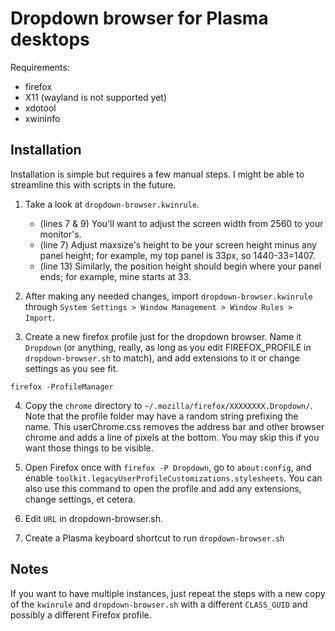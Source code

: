 # Dropdown browser for Plasma desktops

Requirements:
- firefox
- X11 (wayland is not supported yet)
- xdotool
- xwininfo

## Installation

Installation is simple but requires a few manual steps. I might be able to streamline this with scripts in the future.

1. Take a look at `dropdown-browser.kwinrule`.
    - (lines 7 & 9) You'll want to adjust the screen width from 2560 to your monitor's.
    - (line 7) Adjust maxsize's height to be your screen height minus any panel height; for example, my top panel is 33px, so 1440-33=1407.
    - (line 13) Similarly, the position height should begin where your panel ends; for example, mine starts at 33.

2. After making any needed changes, import `dropdown-browser.kwinrule` through `System Settings > Window Management > Window Rules > Import`.

2. Create a new firefox profile just for the dropdown browser. Name it `Dropdown` (or anything, really, as long as you edit FIREFOX_PROFILE in `dropdown-browser.sh` to match), and add extensions to it or change settings as you see fit.
```
firefox -ProfileManager
```

4. Copy the `chrome` directory to `~/.mozilla/firefox/XXXXXXXX.Dropdown/`. Note that the profile folder may have a random string prefixing the name. This userChrome.css removes the address bar and other browser chrome and adds a line of pixels at the bottom. You may skip this if you want those things to be visible.

5. Open Firefox once with `firefox -P Dropdown`, go to `about:config`, and enable `toolkit.legacyUserProfileCustomizations.stylesheets`. You can also use this command to open the profile and add any extensions, change settings, et cetera.

6. Edit `URL` in dropdown-browser.sh.

7. Create a Plasma keyboard shortcut to run `dropdown-browser.sh`

## Notes

If you want to have multiple instances, just repeat the steps with a new copy of the `kwinrule` and `dropdown-browser.sh` with a different `CLASS_GUID` and possibly a different Firefox profile.
